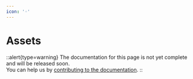 ```yaml
---
icon: '◦'
---
```


# Assets

::alert{type=warning}
The documentation for this page is not yet complete and will be released soon.<br>
You can help us by [contributing to the documentation](/community/documentation).
::
